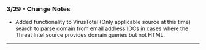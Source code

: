 
### 3/29 - Change Notes

- Added functionality to VirusTotal (Only applicable source at this time) search to parse domain from email address IOCs in cases where the Threat Intel source provides domain queries but not HTML. 

***